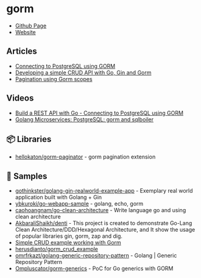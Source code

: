 # gorm
- [Github Page](https://github.com/go-gorm/gorm)
- [Website](https://gorm.io/)

## Articles
- [Connecting to PostgreSQL using GORM](https://dev.to/karanpratapsingh/connecting-to-postgresql-using-gorm-24fj)
- [Developing a simple CRUD API with Go, Gin and Gorm](https://cgrant.medium.com/developing-a-simple-crud-api-with-go-gin-and-gorm-df87d98e6ed1)
- [Pagination using Gorm scopes](https://dev.to/rafaelgfirmino/pagination-using-gorm-scopes-3k5f)
## Videos
- [Build a REST API with Go - Connecting to PostgreSQL using GORM](https://www.youtube.com/watch?v=Yk5ZjKq4qDQ)
- [Golang Microservices: PostgreSQL: gorm and sqlboiler](https://www.youtube.com/watch?v=CT2v0Xas8Sc)
## 📦 Libraries
- [hellokaton/gorm-paginator](https://github.com/hellokaton/gorm-paginator) - gorm pagination extension

## 🚀 Samples
- [gothinkster/golang-gin-realworld-example-app](https://github.com/gothinkster/golang-gin-realworld-example-app) - Exemplary real world application built with Golang + Gin
- [ybkuroki/go-webapp-sample](https://github.com/ybkuroki/go-webapp-sample) - golang, echo, gorm
- [caohoangnam/go-clean-architecture](https://github.com/caohoangnam/go-clean-architecture) - Write language go and using clean architecture
- [AkbaraliShaikh/denti](https://github.com/AkbaraliShaikh/denti) - This project is created to demonstrate Go-Lang Clean Architecture/DDD/Hexagonal Architecture, and It show the usage of popular libraries gin, gorm, zap and dig.
- [Simple CRUD example working with Gorm](https://gist.github.com/mashingan/4212d447f857cfdfbbba4f5436b779ac)
- [herusdianto/gorm_crud_example](https://github.com/herusdianto/gorm_crud_example)
- [omrfrkazt/golang-generic-repository-pattern](https://github.com/omrfrkazt/golang-generic-repository-pattern) - Golang | Generic Repository Pattern
- [Ompluscator/gorm-generics](https://github.com/Ompluscator/gorm-generics) - PoC for Go generics with GORM